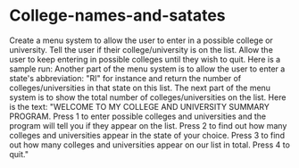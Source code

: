 # College-names-and-satates
Create a menu system to allow the user to enter in a possible college or university.  Tell the user if their college/university is on the list.  Allow the user to keep entering in possible colleges until they wish to quit.  Here is a sample run:     Another part of the menu system is to allow the user to enter a state's abbreviation: "RI" for instance and return the number of colleges/universities in that state on this list.  The next part of the menu system is to show the total number of colleges/universities on the list.  Here is the text:  "WELCOME TO MY COLLEGE AND UNIVERSITY SUMMARY PROGRAM.  Press 1 to enter possible colleges and universities and the program will tell you if they appear on the list.  Press 2 to find out how many colleges and universities appear in the state of your choice.  Press 3 to find out how many colleges and universities appear on our list in total.  Press 4 to quit."
